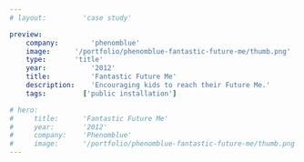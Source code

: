```yaml
---
# layout:         'case study'

preview:
    company:        'phenomblue'
    image:      '/portfolio/phenomblue-fantastic-future-me/thumb.png'
    type:       'title'
    year:           '2012'
    title:          'Fantastic Future Me'
    description:    'Encouraging kids to reach their Future Me.'
    tags:         ['public installation']

# hero:
#     title:      'Fantastic Future Me'
#     year:       '2012'
#     company:    'Phenomblue'
#     image:      '/portfolio/phenomblue-fantastic-future-me/thumb.png'
---
```


<script setup>
    // import YouTubeVideo from '../../components/YouTubeVideo.vue'
    // import NewsList from '../../components/NewsList.vue'
    // import _ from 'lodash'
    // import { data as pressData } from '../../press/press.data'

    // const press = _.filter(pressData, ['project', 'PhenomblueDinoDig'])
    import Page from './phenomblue-fantastic-future-me.vue'
</script>
<Page></Page>
<!-- Fantastic Future Me is a kiosk-style interactive museum exhibit. It encourages kids to match their interests and aspirations to create a one-of-a-kind Future Me. Fantastic Future Me is permanent exhibit at the Omaha Children's Museum which is the second highest attended arts and cultural institution in Nebraska. Kids enjoy this exhibit once every 81 seconds!

<YouTubeVideo src="https://www.youtube.com/embed/SuEXRBP5ihY"></YouTubeVideo>

## News
<NewsList :data="press"></NewsList> -->